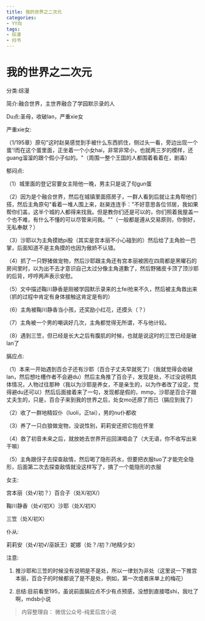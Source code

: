 ```yaml
---
title: 我的世界之二次元
categories:
- YY向
tags:
- 综漫
- 扫书
---
```

# 我的世界之二次元
分类:综漫

简介:融合世界，主世界融合了学园默示录的人

Du点:圣母，收破lan，严重xie女

严重xie女:

（1/195章）原句"这时赵昊感觉到手被什么东西抓住，侧过头一看，旁边出现一个蛋'!而在这个蛋里面，正坐着一个小女hai，非常非常小，也就两三岁的模样，还guang溜溜的跟个假小子似的。"（周围一整个王国的人都围着看着在，剧毒）

郁闷点:

（1）城里面的登记官要女主陪他一晚，男主只是说了句gun蛋

（2）因为是个融合世界，然后在城镇里面搭房子，一群人看到后就让主角帮他们搭，然后主角原句"看着一堆人围上来，赵昊连连手："不好意思各位邻居，我如果帮你们盖，这半个城的人都得来找我。但是教你们还是可以的，你们照着我屋盖一个也不难，有什么不懂的可以尽管来问我。""（一般都是遵从交易原则，你倒好，无私奉献？）

（3）沙耶以为主角摸她pi股（其实是宫本丽不小心碰到的）然后给了主角脸一巴掌，后面知道不是主角摸的也因为傲娇不认错。

（4）抓了一只野猪做宠物，然后沙耶跟主角还有宫本丽被困在四周都是黑曜石的房间里时，以为出不去才意识自己太过分像主角道歉了，然后野猪皮卡顶了顶沙耶的后背，哼哼两声表示安慰。

（5）文中描述鞠川静香是刚被学园默示录来的土fei抢来不久，然后被主角救出来（抓的过程中肯定有身体接触这肯定是有的）

（6）主角被鞠川静香当小孩，还奖励小红花，还摸头（？）

（7）主角被一个男的嘲讽好几次，主角都觉得无所谓，不与他计较。

（8）遇到三笠，但已经是长大之后有腹肌的时候，也就是说这时的三笠已经是破lan了

膈应点:

（1）本来一开始遇到百合子还有沙耶（百合子丈夫早就死了）（我就觉得会收破lan，然后想吐槽作者不会避du）然后主角推了百合子，发现是处，不过没说明具体情况，人物过往那种（我以为沙耶是养女，不是亲生的，以为作者改了设定，觉得避du还可以）然后后面接着来了一句，发现都是假的，mmp，沙耶是百合子跟丈夫生的，只是，百合子来到我的世界之后，处女mo还原了而已（膈应到我了）

（2）收了一群地精奴仆（luoli，正tai），男的nu仆都收

（3）养了一只白狼做宠物，没说性别，莉莉安还把它抱在怀里

（4）救了初音未来之后，就放她去世界开巡回演唱会了（大无语，你不收写出来干嘛）

（5）主角跟伢子去探查敌情，然后喝了隐形药水，但要把衣服tuo了才能完全隐形，后面第二次去探查敌情就没这样写了，搞了一个能隐形的衣服

女主:

宫本丽（处√/初？）百合子（处X/初X/）

鞠川静香（处√/初X）沙耶（处X/初X）

三笠（处Ⅹ/初X）

仆从:

莉莉安（处√/初√/巫妖王）妮娜（处？/初？/地精少女）

注意:

1.  推沙耶和三笠的时候没有说明是不是处，所以一律划为非处（这里说一下推宫本丽，百合子的时候都说了是不是处，例如，第一次或者床单上的梅花）

2.  总结:目前看至195，虽说前面膈应点不少有点预感，没想到直接喂shi，我吐了啊，mdsb小说


> 内容整理自： 微信公众号-纯爱后宫小说